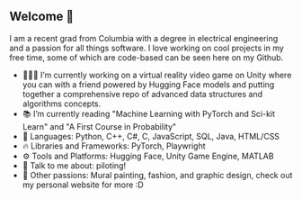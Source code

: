 ## Welcome 🌹

I am a recent grad from Columbia with a degree in electrical engineering and a passion for all things software. I love working on cool projects in my free time, some of which are code-based can be seen here on my Github.

- 👩🏻‍💻 I’m currently working on a virtual reality video game on Unity where you can with a friend powered by Hugging Face models and putting together a comprehensive repo of advanced data structures and algorithms concepts.
- 📚 I’m currently reading "Machine Learning with PyTorch and Sci-kit Learn" and "A First Course in Probability"
- 🪩  Languages: Python, C++, C#, C, JavaScript, SQL, Java, HTML/CSS
- 🔥 Libraries and Frameworks: PyTorch, Playwright
- ⚙️ Tools and Platforms: Hugging Face, Unity Game Engine, MATLAB 
- 💬 Talk to me about: piloting!
- 🎨 Other passions: Mural painting, fashion, and graphic design, check out my personal website for more :D
